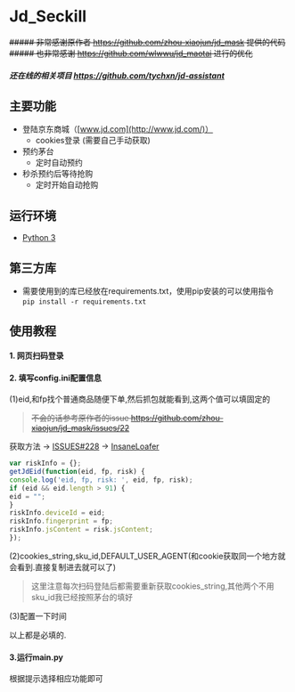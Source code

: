 # Jd_Seckill

~~##### 非常感谢原作者 https://github.com/zhou-xiaojun/jd_mask 提供的代码~~  
~~##### 也非常感谢 https://github.com/wlwwu/jd_maotai 进行的优化~~
##### 还在线的相关项目 https://github.com/tychxn/jd-assistant

## 主要功能

- 登陆京东商城（[www.jd.com](http://www.jd.com/)）
  - cookies登录 (需要自己手动获取)
- 预约茅台
  - 定时自动预约
- 秒杀预约后等待抢购
  - 定时开始自动抢购

## 运行环境

- [Python 3](https://www.python.org/)

## 第三方库

- 需要使用到的库已经放在requirements.txt，使用pip安装的可以使用指令  
`pip install -r requirements.txt`

## 使用教程  
#### 1. 网页扫码登录
#### 2. 填写config.ini配置信息 
(1)eid,和fp找个普通商品随便下单,然后抓包就能看到,这两个值可以填固定的 
> ~~不会的话参考原作者的issue https://github.com/zhou-xiaojun/jd_mask/issues/22~~

获取方法 -> [ISSUES#228](https://github.com/tychxn/jd-assistant/issues/228) -> [InsaneLoafer](https://github.com/InsaneLoafer)
``` Javascript 
var riskInfo = {};
getJdEid(function(eid, fp, risk) {
console.log('eid, fp, risk: ', eid, fp, risk);
if (eid && eid.length > 91) {
eid = "";
}
riskInfo.deviceId = eid;
riskInfo.fingerprint = fp;
riskInfo.jsContent = risk.jsContent;
});
```

(2)cookies_string,sku_id,DEFAULT_USER_AGENT(和cookie获取同一个地方就会看到.直接复制进去就可以了) 
>这里注意每次扫码登陆后都需要重新获取cookies_string,其他两个不用  
>sku_id我已经按照茅台的填好 

(3)配置一下时间
 
以上都是必填的.

#### 3.运行main.py 
根据提示选择相应功能即可
